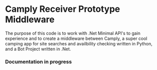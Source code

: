 # Camply Receiver Prototype Middleware

The purpose of this code is to work with .Net Minimal API's to gain experience and to create a middleware between Camply, a super cool camping app for site searches and availbility checking written in Python, and a Bot Project written in .Net.

### Documentation in progress